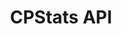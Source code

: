 ---
title: CPStats API
emoji: 🏆
colorFrom: blue
colorTo: green
sdk: docker
pinned: false
license: mit
short_description: REST API for fetching CP ratings from various platforms
---